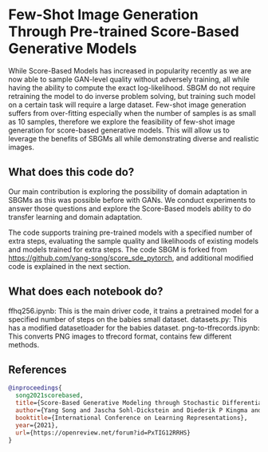# Few-Shot Image Generation Through Pre-trained Score-Based Generative Models

While Score-Based Models has increased in popularity recently as we are now able to sample GAN-level quality without adversely training, all while having the ability to compute the exact log-likelihood. SBGM do not require retraining the model to do inverse problem solving, but training such model on a certain task will require a large dataset. Few-shot image generation suffers from over-fitting especially when the number of samples is as small as 10 samples, therefore we explore the feasibility of few-shot image generation for score-based generative models. This will allow us to leverage the benefits of SBGMs all while demonstrating diverse and realistic images.

## What does this code do?
Our main contribution is exploring the possibility of domain adaptation in SBGMs as this was possible before with GANs. We conduct experiments to answer those questions and explore the Score-Based models ability to do transfer learning and domain adaptation.

The code supports training pre-trained models with a specified number of extra steps, evaluating the sample quality and likelihoods of existing models and models trained for extra steps. The code SBGM is forked from https://github.com/yang-song/score_sde_pytorch, and additional modified code is explained in the next section.

## What does each notebook do?

ffhq256.ipynb: This is the main driver code, it trains a pretrained model for a specified number of steps on the babies small dataset.
datasets.py: This has a modified datasetloader for the babies dataset.
png-to-tfrecords.ipynb: This converts PNG images to tfrecord format, contains few different methods.



## References

```bib
@inproceedings{
  song2021scorebased,
  title={Score-Based Generative Modeling through Stochastic Differential Equations},
  author={Yang Song and Jascha Sohl-Dickstein and Diederik P Kingma and Abhishek Kumar and Stefano Ermon and Ben Poole},
  booktitle={International Conference on Learning Representations},
  year={2021},
  url={https://openreview.net/forum?id=PxTIG12RRHS}
}
```
